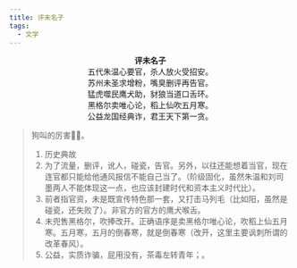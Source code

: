 ```yaml
---
title: 评未名子
tags:
  - 文学
---
```

 
<center>
<strong>评未名子</strong><br/>
五代朱温心要官，杀人放火受招安。<br/>
苏州未圣求增粉，嘴臭删评再告官。<br/>
猛虎噬民鹰犬助，豺狼当道口舌环。<br/>
黑格尔卖唯心论，稻上仙吹五月寒。<br/>
公益龙国经典诈，君王天下第一贪。
</center>

> 狗叫的厉害👍🏻。
> 1. 历史典故
> 2. 为了流量，删评，讹人，碰瓷，告官。另外，以往还能想着当官，现在连官都只能给他通风报信不能自己当了。（阶级固化，虽然朱温和刘司墨两人不能体现这一点，也应该封建时代和资本主义时代比）。
> 3. 前者指官资，未是既宣传特色那一套，又打击马列毛（比如阳，虽然是碰瓷，还失败了）。非官方的官方的鹰犬喉舌。
> 4. 未兜售黑格尔，吹捧改开。正确语序是卖黑格尔唯心论，吹稻上仙五月寒。五月寒，五月的倒春寒，就是倒春寒（改开，这里主要讽刺所谓的改革春风）。
> 5. 公益，实质诈骗，屁用没有，茶毒左转青年；。